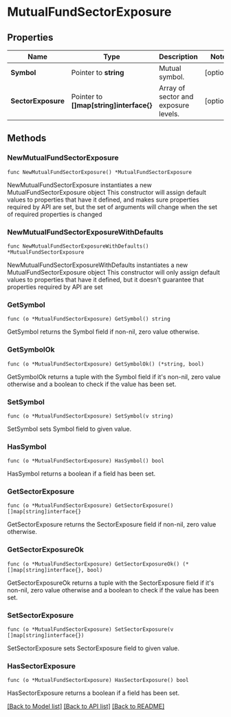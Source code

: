# MutualFundSectorExposure

## Properties

Name | Type | Description | Notes
------------ | ------------- | ------------- | -------------
**Symbol** | Pointer to **string** | Mutual symbol. | [optional] 
**SectorExposure** | Pointer to **[]map[string]interface{}** | Array of sector and exposure levels. | [optional] 

## Methods

### NewMutualFundSectorExposure

`func NewMutualFundSectorExposure() *MutualFundSectorExposure`

NewMutualFundSectorExposure instantiates a new MutualFundSectorExposure object
This constructor will assign default values to properties that have it defined,
and makes sure properties required by API are set, but the set of arguments
will change when the set of required properties is changed

### NewMutualFundSectorExposureWithDefaults

`func NewMutualFundSectorExposureWithDefaults() *MutualFundSectorExposure`

NewMutualFundSectorExposureWithDefaults instantiates a new MutualFundSectorExposure object
This constructor will only assign default values to properties that have it defined,
but it doesn't guarantee that properties required by API are set

### GetSymbol

`func (o *MutualFundSectorExposure) GetSymbol() string`

GetSymbol returns the Symbol field if non-nil, zero value otherwise.

### GetSymbolOk

`func (o *MutualFundSectorExposure) GetSymbolOk() (*string, bool)`

GetSymbolOk returns a tuple with the Symbol field if it's non-nil, zero value otherwise
and a boolean to check if the value has been set.

### SetSymbol

`func (o *MutualFundSectorExposure) SetSymbol(v string)`

SetSymbol sets Symbol field to given value.

### HasSymbol

`func (o *MutualFundSectorExposure) HasSymbol() bool`

HasSymbol returns a boolean if a field has been set.

### GetSectorExposure

`func (o *MutualFundSectorExposure) GetSectorExposure() []map[string]interface{}`

GetSectorExposure returns the SectorExposure field if non-nil, zero value otherwise.

### GetSectorExposureOk

`func (o *MutualFundSectorExposure) GetSectorExposureOk() (*[]map[string]interface{}, bool)`

GetSectorExposureOk returns a tuple with the SectorExposure field if it's non-nil, zero value otherwise
and a boolean to check if the value has been set.

### SetSectorExposure

`func (o *MutualFundSectorExposure) SetSectorExposure(v []map[string]interface{})`

SetSectorExposure sets SectorExposure field to given value.

### HasSectorExposure

`func (o *MutualFundSectorExposure) HasSectorExposure() bool`

HasSectorExposure returns a boolean if a field has been set.


[[Back to Model list]](../README.md#documentation-for-models) [[Back to API list]](../README.md#documentation-for-api-endpoints) [[Back to README]](../README.md)


